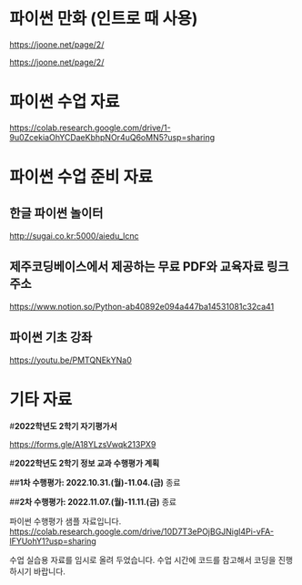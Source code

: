 # 파이썬 만화 (인트로 때 사용)

https://joone.net/page/2/

https://joone.net/page/2/

# 파이썬 수업 자료

https://colab.research.google.com/drive/1-9u0ZcekiaOhYCDaeKbhpNOr4uQ6oMN5?usp=sharing




# 파이썬 수업 준비 자료

## 한글 파이썬 놀이터

http://sugai.co.kr:5000/aiedu_lcnc

## 제주코딩베이스에서 제공하는 무료 PDF와 교육자료 링크 주소

https://www.notion.so/Python-ab40892e094a447ba14531081c32ca41

## 파이썬 기초 강좌

https://youtu.be/PMTQNEkYNa0


# 기타 자료

#**2022학년도 2학기 자기평가서**

https://forms.gle/A18YLzsVwqk213PX9

#**2022학년도 2학기 정보 교과 수행평가 계획**

##**1차 수행평가: 2022.10.31.(월)-11.04.(금)**
종료

##**2차 수행평가: 2022.11.07.(월)-11.11.(금)**
종료

파이썬 수행평가 샘플 자료입니다.
https://colab.research.google.com/drive/10D7T3ePOjBGJNigl4Pi-vFA-lFYUohY1?usp=sharing

수업 실습용 자료를 임시로 올려 두었습니다.
수업 시간에 코드를 참고해서 코딩을 진행하시기 바랍니다.

